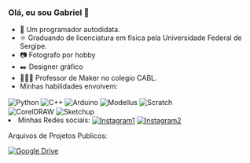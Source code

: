 ### Olá, eu sou Gabriel 👋
- 🌱 Um programador autodidata. <br/>
- ⚛️ Graduando de licenciatura em física pela Universidade Federal de Sergipe. <br/>
- 📷 Fotografo por hobby
- ✒️ Designer gráfico
- 👨🏻‍🏫 Professor de Maker no colegio CABL.
      <li>Minhas habilidades envolvem:</li>
    </ul>
    <div style="display: inline-block">
      <img align="center" alt="Python" src="https://img.shields.io/badge/Python-3776AB?style=for-the-badge&logo=python&logoColor=white"/>
      <img align="center" alt="C++" src="https://img.shields.io/badge/C%2B%2B-00599C?style=for-the-badge&logo=c%2B%2B&logoColor=red"/>
      <img align="center" alt="Arduino" src="https://img.shields.io/badge/Arduino-00979D?style=for-the-badge&logo=arduino&logoColor=white"/>
    </div>
    <div style="display: inline-block">
      <img align="center" alt="Modellus" src="https://i.imgur.com/DfCFNu1.jpg"/>
      <img align="center" alt="Scratch" src=https://i.imgur.com/u0bQ2W9.jpg"/>
    </div>
    <div style="display: inline-block">
      <img align="center" alt="CorelDRAW" src="https://i.imgur.com/chtbPpk.jpg"/>
      <img align="center" alt="Sketchup" src="https://i.imgur.com/j91FVRE.jpg"/>
    </div>

<li> Minhas Redes sociais:
    <a href="https://instagram.com/science_aqui?utm_medium=copy_link"><img align="center" alt="Instagram1" src="https://img.shields.io/badge/Instagram-E4405F?style=for-the-badge&logo=instagram&logoColor=black"/></a>
    <a href="https://instagram.com/gabriel_j.santos_?utm_medium=copy_link"><img align="center" alt="Instagram2" src="https://img.shields.io/badge/Instagram-E4405F?style=for-the-badge&logo=instagram&logoColor=white"/></a>
    <p>Arquivos de Projetos Publicos:</p>
    <a href="https://drive.google.com/drive/folders/1bxT3k2MdrBuJUGibxx55kll2b39F4q_J?usp=sharing/"><img align="center" alt="Google Drive" src="https://img.shields.io/badge/Google%20Drive-4285F4?style=for-the-badge&logo=googledrive&logoColor=white"/></a>

